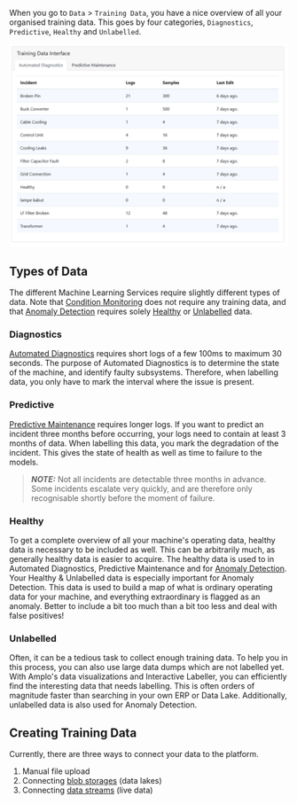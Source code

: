 When you go to `Data` > `Training Data`, you have a nice overview of all your organised 
training data. This goes by four categories, `Diagnostics`, `Predictive`, `Healthy` and `Unlabelled`.

![](.gitbook/assets/Data.png)

## Types of Data
The different Machine Learning Services require slightly different types of data.
Note that [Condition Monitoring](../Educational/Services.md#condition-monitoring) does not
require any training data, and that [Anomaly Detection](../Educational/Services.md#anomaly-detection)
requires solely [Healthy](#healthy) or [Unlabelled](#unlabelled) data. 

### Diagnostics
[Automated Diagnostics](../Educational/Services.md#automated-diagnostics) requires short logs of a few 100ms 
to maximum 30 seconds. The purpose of Automated Diagnostics is to determine the state of the machine, 
and identify faulty subsystems. Therefore, when labelling data, you only have to mark the interval 
where the issue is present.

### Predictive
[Predictive Maintenance](../Educational/Services.md#predictive-maintenance) requires longer logs. 
If you want to predict an incident three months before occurring, your logs need to contain at least
3 months of data. 
When labelling this data, you mark the degradation of the incident. This gives the state of health
as well as time to failure to the models.  

> **_NOTE:_** 
> Not all incidents are detectable three months in advance. Some incidents escalate very quickly, 
> and are therefore only recognisable shortly before the moment of failure. 

### Healthy
To get a complete overview of all your machine's operating data, healthy data is necessary to be
included as well. This can be arbitrarily much, as generally healthy data is easier to acquire. 
The healthy data is used to in Automated Diagnostics, Predictive Maintenance and for [Anomaly Detection](../Educational/Services.md#anomaly-detection).
Your Healthy & Unlabelled data is especially important for Anomaly Detection. This data is used
to build a map of what is ordinary operating data for your machine, and everything extraordinary
is flagged as an anomaly. Better to include a bit too much than a bit too less and deal with false positives!

### Unlabelled
Often, it can be a tedious task to collect enough training data. To help you in this process, 
you can also use large data dumps which are not labelled yet. With Amplo's data visualizations
and Interactive Labeller, you can efficiently find the interesting data that needs labelling. 
This is often orders of magnitude faster than searching in your own ERP or Data Lake. 
Additionally, unlabelled data is also used for Anomaly Detection.

## Creating Training Data
Currently, there are three ways to connect your data to the platform. 
1. Manual file upload
2. Connecting [blob storages](../Getting_Started/Setup.md#storage-connections) (data lakes)
3. Connecting [data streams](../Getting_Started/Setup.md#data-stream-connections) (live data)